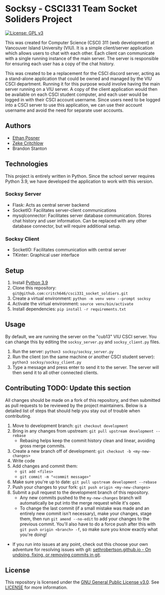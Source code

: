 # Socksy - CSCI331 Team Socket Soliders Project

[![License: GPL v3](https://img.shields.io/badge/License-GPLv3-blue.svg)](https://www.gnu.org/licenses/gpl-3.0)

This was created for Computer Science (CSCI) 311 (web development) at Vancouver Island University (VIU). It is a simple client/server application which allows users to chat with each other. Each client can communicate with a single running instance of the main server. The server is responsible for ensuring each user has a copy of the chat history.

This was created to be a replacement for the CSCI discord server, acting as a stand-alone application that could be owned and managed by the VIU CSCI department. Running it for this purpose would involve having the main server running on a VIU server. A copy of the client application would then be available on each CSCI student computer, and each user would be logged in with their CSCI account username. Since users need to be logged into a CSCI server to use this application, we can use their account username and avoid the need for separate user accounts.

## Authors
- [Ethan Posner](https://github.com/enprogames)
- [Zeke Critchlow](https://github.com/critch646)
- Brandon Stanton

## Technologies

This project is entirely written in Python. Since the school server requires Python 3.9, we have developed the application to work with this version.

### Socksy Server
- Flask: Acts as central server backend
- SocketIO: Facilitates server-client communications
- mysqlconnector: Facilitates server database communication. Stores chat history and user information. Can be replaced with any other database connector, but will require additional setup.

### Socksy Client

- SocketIO: Facilitates communication with central server
- TKinter: Graphical user interface

## Setup
1. Install [Python 3.9](https://www.python.org/downloads/)
2. Clone this repository: `git@github.com:critch646/csci331_socket_soldiers.git`
3. Create a virtual environment: `python -m venv venv --prompt socksy`
4. Activate the virtual environment: `source venv/bin/activate`
5. Install dependencies: `pip install -r requirements.txt`



## Usage

By default, we are running the server on the "cub13" VIU CSCI server. You can change this by editing the `socksy_server.py` and `socksy_client.py` files.

1. Run the server: `python3 socksy/socksy_server.py`
2. Run the client (on the same machine or another CSCI student server): `python3 socksy/socksy_client.py`
3. Type a message and press enter to send it to the server. The server will then send it to all other connected clients.

## Contributing TODO: Update this section

All changes should be made on a fork of this repository, and then submitted as pull requests to be reviewed by the project maintainers. Below is a detailed list of steps that should help you stay out of trouble when contributing.

1. Move to development branch: `git checkout development`
2. Bring in any changes from upstream: `git pull upstream development --rebase`
    - Rebasing helps keep the commit history clean and linear, avoiding gross merge commits.
3. Create a new branch off of development: `git checkout -b <my-new-changes>`
4. Write code
5. Add changes and commit them:
    - `git add <files>`
    - `git commit -m "<commit message>"`
6. Make sure you're up to date: `git pull upstream development --rebase`
7. Push your changes to your fork: `git push origin <my-new-changes>`
8. Submit a pull request to the development branch of this repository.
    - Any new commits pushed to the `my-new-changes` branch will automatically be put into the merge request while it's open.
    - To change the last commit (if a small mistake was made and an entirely new commit isn't necessary), make your changes, stage them, then run `git amend --no-edit` to add your changes to the previous commit. You'll also have to do a force push after this with `git push origin <branch> -f`, so make sure you know exactly what you're doing!

- If you run into issues at any point, check out this choose your own adventure for resolving issues with git: [sethrobertson.github.io - On undoing, fixing, or removing commits in git](https://sethrobertson.github.io/GitFixUm/fixup.html).

## License
This repository is licensed under the [GNU General Public License v3.0](https://www.gnu.org/licenses/gpl-3.0.en.html). See [LICENSE](LICENSE) for more information.
